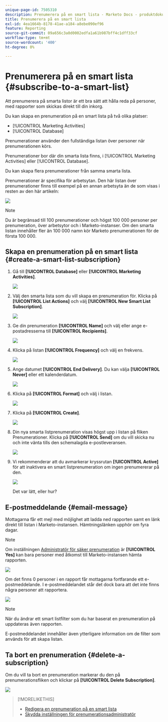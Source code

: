 ```yaml
---
unique-page-id: 7505310
description: Prenumerera på en smart lista - Marketo Docs - produktdokumentation
title: Prenumerera på en smart lista
exl-id: 4ea1664b-8178-41ae-a184-a8ebe090ef96
feature: Reporting
source-git-commit: 09a656c3a0d0002edfa1a61b987bff4c1dff33cf
workflow-type: tm+mt
source-wordcount: '400'
ht-degree: 0%

---
```


# Prenumerera på en smart lista {#subscribe-to-a-smart-list}

Att prenumerera på smarta listor är ett bra sätt att hålla reda på personer, med rapporter som skickas direkt till din inkorg.

Du kan skapa en prenumeration på en smart lista på två olika platser:

* [!UICONTROL Marketing Activities]
* [!UICONTROL Database]

Prenumerationer använder den fullständiga listan över personer när prenumerationen körs.

Prenumerationer bor där din smarta lista finns, i [!UICONTROL Marketing Activities] eller [!UICONTROL Database].

Du kan skapa flera prenumerationer från samma smarta lista.

Prenumerationer är specifika för arbetsytan. Den här listan över prenumerationer finns till exempel på en annan arbetsyta än de som visas i resten av den här artikeln:

![](assets/one.png)

>[!NOTE]
>
>Du är begränsad till 100 prenumerationer och högst 100 000 personer per prenumeration, över arbetsytor och i Marketo-instanser. Om den smarta listan innehåller fler än 100 000 namn kör Marketo prenumerationen för de första 100 000.

## Skapa en prenumeration på en smart lista {#create-a-smart-list-subscription}

1. Gå till **[!UICONTROL Database]** eller **[!UICONTROL Marketing Activities]**.

   ![](assets/db.png)

1. Välj den smarta lista som du vill skapa en prenumeration för. Klicka på **[!UICONTROL List Actions]** och välj **[!UICONTROL New Smart List Subscription]**.

   ![](assets/three.png)

1. Ge din prenumeration **[!UICONTROL Name]** och välj eller ange e-postadresserna till **[!UICONTROL Recipients]**.

   ![](assets/image2015-9-14-13-3a18-3a38.png)

1. Klicka på listan **[!UICONTROL Frequency]** och välj en frekvens.

   ![](assets/image2015-9-14-13-3a21-3a21.png)

1. Ange datumet **[!UICONTROL End Delivery]**. Du kan välja **[!UICONTROL Never]** eller ett kalenderdatum.

   ![](assets/image2015-9-14-13-3a23-3a37.png)

1. Klicka på **[!UICONTROL Format]** och välj i listan.

   ![](assets/image2015-9-14-13-3a25-3a25.png)

1. Klicka på **[!UICONTROL Create]**.

   ![](assets/image2015-9-11-15-3a58-3a4.png)

1. Din nya smarta listprenumeration visas högst upp i listan på fliken Prenumerationer. Klicka på **[!UICONTROL Send]** om du vill skicka nu och inte vänta tills den schemalagda e-postleveransen.

   ![](assets/eight.png)

1. Vi rekommenderar att du avmarkerar kryssrutan **[!UICONTROL Active]** för att inaktivera en smart listprenumeration om ingen prenumererar på den.

   ![](assets/nine.png)

   Det var lätt, eller hur?

## E-postmeddelande {#email-message}

Mottagarna får ett mejl med möjlighet att ladda ned rapporten samt en länk direkt till listan i Marketo-instansen. Hämtningslänken upphör om fyra dagar.

>[!NOTE]
>
>Om inställningen [Administratör för säker prenumeration](/help/marketo/product-docs/reporting/basic-reporting/report-subscriptions/secure-the-subscription-admin-setting.md) är **[!UICONTROL Yes]** kan bara personer med åtkomst till Marketo-instansen hämta rapporten.

![](assets/image2015-4-17-15-3a46-3a47.png)

Om det finns 0 personer i en rapport får mottagarna fortfarande ett e-postmeddelande. I e-postmeddelandet står det dock bara att det inte finns några personer att rapportera.

![](assets/image2015-4-17-16-3a11-3a8.png)

>[!NOTE]
>
>När du ändrar ett smart listfilter som du har baserat en prenumeration på uppdateras även rapporten.

E-postmeddelandet innehåller även ytterligare information om de filter som används för att skapa listan.

## Ta bort en prenumeration {#delete-a-subscription}

Om du vill ta bort en prenumeration markerar du den på prenumerationsfliken och klickar på **[!UICONTROL Delete Subscription]**.

![](assets/twelve.png)

>[!MORELIKETHIS]
>
>* [Redigera en prenumeration på en smart lista](/help/marketo/product-docs/reporting/basic-reporting/report-subscriptions/edit-a-smart-list-subscription.md)
>* [Skydda inställningen för prenumerationsadministratör](/help/marketo/product-docs/reporting/basic-reporting/report-subscriptions/secure-the-subscription-admin-setting.md)
